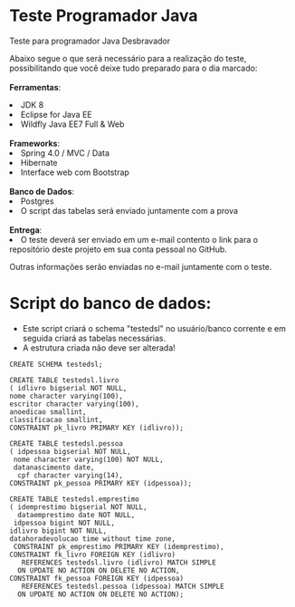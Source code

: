 # Teste Programador Java
Teste para programador Java Desbravador


Abaixo segue o que será necessário para a realização do teste, possibilitando que você deixe tudo preparado para o dia marcado:
<br/> <br/>
<b>Ferramentas</b>:
<li>JDK 8</li>
<li>Eclipse for Java EE</li> 
<li>Wildfly Java EE7 Full & Web</li> 
<br/>
<b>Frameworks</b>:
<li>Spring 4.0 / MVC / Data </li> 
<li>Hibernate </li> 
<li>Interface web com Bootstrap </li> 
<br/>
<b>Banco de Dados</b>:
<li>Postgres</li> 
<li>O script das tabelas será enviado juntamente com a prova</li> 
<br/>
<b>Entrega</b>:
 <li>O teste deverá ser enviado em um e-mail contento o link para o repositório deste projeto em sua conta pessoal no GitHub.</li>
 
Outras informações serão enviadas no e-mail juntamente com o teste.

# Script do banco de dados:

* Este script criará o schema "testedsl" no usuário/banco corrente e em seguida criará as tabelas necessárias.
* A estrutura criada não deve ser alterada!

`CREATE SCHEMA testedsl;`

`CREATE TABLE testedsl.livro `<br/>
`( idlivro bigserial NOT NULL,`<br/>
`nome character varying(100),`<br/>
`escritor character varying(100),`<br/>
`anoedicao smallint,`<br/>
`classificacao smallint,`<br/>
`CONSTRAINT pk_livro PRIMARY KEY (idlivro));`<br/>


`CREATE TABLE testedsl.pessoa`<br/>
`( idpessoa bigserial NOT NULL,`<br/>
 ` nome character varying(100) NOT NULL,`<br/>
 ` datanascimento date,`<br/>
`  cpf character varying(14),`<br/>
 ` CONSTRAINT pk_pessoa PRIMARY KEY (idpessoa));  `<br/>
  
`CREATE TABLE testedsl.emprestimo`<br/>
 `( idemprestimo bigserial NOT NULL,`<br/>
 `  dataemprestimo date NOT NULL,`<br/>
  ` idpessoa bigint NOT NULL,`<br/>
   `idlivro bigint NOT NULL,`<br/>
   `datahoradevolucao time without time zone,`<br/>
  ` CONSTRAINT pk_emprestimo PRIMARY KEY (idemprestimo),`<br/>
   `CONSTRAINT fk_livro FOREIGN KEY (idlivro)`<br/>
    `   REFERENCES testedsl.livro (idlivro) MATCH SIMPLE`<br/>
     `  ON UPDATE NO ACTION ON DELETE NO ACTION,`<br/>
   `CONSTRAINT fk_pessoa FOREIGN KEY (idpessoa)`<br/>
    `   REFERENCES testedsl.pessoa (idpessoa) MATCH SIMPLE`<br/>
     `  ON UPDATE NO ACTION ON DELETE NO ACTION);`
